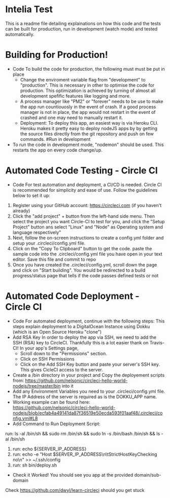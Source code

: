 # Intelia Test 

This is a readme file detailing explainations on how this code and the tests can be built for production, run in development (watch mode) and tested automatically.

# Building for Production!
- Code
 To build the code for production, the following must must be put in place
  - Change the enviroment variable flag from "development" to "production". This is necessary in other to optimise the code for production. This optimization is achieved by turning of almost all development spefific features like logging and more. 
  - A process manager like  "PM2" or "forever" needs to be use to make the app run countiouosly in the event of crash. If a good process manager is not in place, the app would not restart in the event of crashed and one may need to manually restart it.
  - Deployment: To deploy this app, an easiest way is via Heroku CLI. Heroku makes it pretty easy to deploy nodeJS apps by 
  by getting the source files directly from the git repository and push on few commands.
#Run in development
- To run the code in development mode, "nodemon" should be used. This restarts the app on every code change/up.
 
# Automated Code Testing - Circle CI
- Code
 For test automation and deployment, a CI/CD is needed. Circle CI is recommended for simplicity and ease of use. Follow the guidelines below to set it up:
 1. Register using your GitHub account: https://circleci.com (if you haven't already)
 2. Click the "add project" + button from the left-hand side menu. Then select the project you want Circle-CI to test for you, and click the "Setup Project" button ans select "Linux" and "Node" as Operating system and language respectively"
 3. Next, follow the on-screen instructions to create a config.yml folder and setup your .circleci/config.yml file.
 4. Click on the "Copy To Clipboard" button to get the code. paste the sample code into the .circleci/config.yml file you have open in your text editor. Save this file and commit to repo
 5. Once you have created the .circleci/config.yml, scroll down the page and click on "Start building". You would be redirected to a build progress/status page that tells if the code passes defined tests or not

# Automated Code Deployment - Circle CI
- Code
 For automated deployment, continue with the following steps: This steps explain deployment to a DigitalOcean Instance using Dokku (which is an Open Source Heroku "clone")
 - Add RSA Key
   In order to deploy the app via SSH, we need to add the SSH (RSA) key to CircleCI. Thankfully this is a lot easier thank on Travis-CI!
   In your app's Settings page,  
   - Scroll down to the "Permissions" section.
   - Click on SSH Permissions
   - Click on the Add SSH Key button and paste your server's SSH key. This gives CicleCI access to the server.
 - Create a /bin directory in your project and Copy the deployement scripts from: https://github.com/nelsonic/circleci-hello-world-nodejs/tree/master/bin into it
 - Add any Environment Variables you need to your .circleci/config.yml file. The IP Address of the server is required as is the DOKKU_APP name.
 - Working example can be found here: https://github.com/nelsonic/circleci-hello-world-nodejs/blob/ecfab4a49141da87f36519e50ecda593f01aaf48/.circleci/config.yml#L8
 - Add Command to Run Deployment Script:

 run: ls -al /bin/sh && sudo rm /bin/sh && sudo ln -s /bin/bash /bin/sh && ls -al /bin/sh
  1. run: echo ${SERVER_IP_ADDRESS}
  2. run: echo -e "Host $SERVER_IP_ADDRESS\n\tStrictHostKeyChecking no\n" >> ~/.ssh/config
  3. run: sh bin/deploy.sh
 - Check it Worked! You should see you app at the provided domain/sub-domain
 
 Check https://github.com/dwyl/learn-circleci should you get stuck
